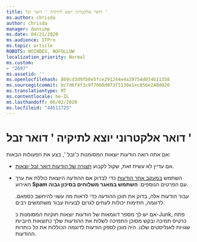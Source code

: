 ```yaml
---
title: דואר אלקטרוני יוצא לתיקיה ' דואר זבל '
ms.author: chrisda
author: chrisda
manager: dansimp
ms.date: 04/21/2020
ms.audience: ITPro
ms.topic: article
ROBOTS: NOINDEX, NOFOLLOW
localization_priority: Normal
ms.custom:
- "2697"
ms.assetid: ''
ms.openlocfilehash: 869cd3d9fb8e5fce291244e4a39754d074b11358
ms.sourcegitcommit: bc7d6f4f3c9f7060d073f5130e1ec856e248d020
ms.translationtype: MT
ms.contentlocale: he-IL
ms.lasthandoff: 06/02/2020
ms.locfileid: "44511725"
---
```

# <a name="outbound-email-to-junk-email-folder"></a>דואר אלקטרוני יוצא לתיקיה ' דואר זבל '

אם אתה רואה הודעות יוצאות המסומנות כ'זבל ', בצע את הפעולות הבאות:

- אם עדיין לא עשית זאת, שקול לקבוע [תצורה של הודעות דואר זבל יוצאות](https://docs.microsoft.com/microsoft-365/security/office-365-security/configure-the-outbound-spam-policy).

- השתמש [במעקב אחר הודעות](https://docs.microsoft.com/microsoft-365/security/office-365-security/message-trace-scc) כדי לבדוק אם ההודעה היוצאת כוללת את ערך האירוע **Spam** עם הפרטים הנוספים: **השתמש במאגר משלוחים בסיכון גבוה**.

  עבור הודעות אלה, בדוק את תוכן ההודעה כדי לראות מה עשוי להיחשב כספאם. לדוגמה, חתימות יכולות לעתים לגרום לבעיות עבור משתמשים רבים.

  אם יש לך מספר דוגמאות של הודעות יוצאות חוקיות המסומנות כ-Junk, פתח כרטיס תמיכה ובקש מסוכן התמיכה לשלוח את ההודעות שלך כתוצאות חיוביות שגויות לאנליסטים שלנו. היה מוכן לספק הודעות לדוגמה הכוללות את כל כותרות ההודעות.
